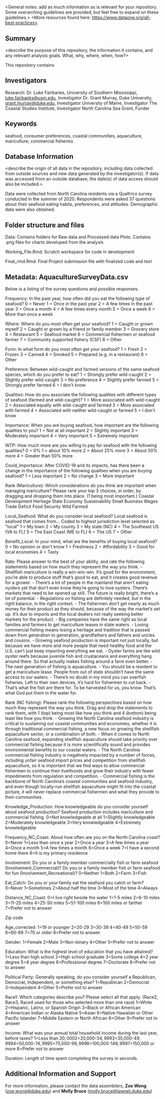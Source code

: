 # <Repository Title>

<General notes: add as much information as is relevant for your repository. Some overarching guidelines are provided, but feel free to expand on these guidelines.>
<More resources found here: https://www.dataone.org/all-best-practices>
<Delete the text inside the brackets when formatting your file.>

## Summary

<describe the purpose of this repository, the information it contains, and any relevant analysis goals. What, why, where, when, how?>

This repository contains

## Investigators

Research:
Dr. Luke Fairbanks, University of Southern Mississippi, luke.fairbanks@usm.edu, Investigator
Dr. Grant Murray, Duke University, grant.murray@duke.edu, Investigator
University of Maine, Investigator
The Coastal Studies Institute, Investigator
North Carolina Sea Grant, Funder

## Keywords

seafood, consumer preferences, coastal communities, aquaculture, mariculture, commercial fisheries

## Database Information

<describe the origin of all data in the repository, including data collected from outside sources and new data generated by the investigator(s). If data was accessed from an outside database, the date(s) of data access should also be included.>

Data were collected from North Carolina residents via a Qualtrics survey conducted in the summer of 2020.  Respondents were asked 37 questions about their seafood eating habits, preferences, and attitudes.  Demographic data were also obtained.

## Folder structure and files 

Data: Contains folders for Raw data and Processed data
Plots: Contains .png files for charts developed from the analysis

Working_File.Rmd: Scratch workspace for code in development

Final_rmd.Rmd: Final Project submission file with finalized code and text

## Metadata: AquacultureSurveyData.csv

Below is a listing of the survey questions and possible responses.

Frequency: In the past year, how often did you eat the following type of seafood?
    0 = Never
    1 = Once in the past year
    2 = A few times in the past year
    3 = Once a month
    4 = A few times every month
    5 = Once a week
    6 = More than once a week
    
Where: Where do you most often get your seafood?
    1 = Caught or grown myself
    2 = Caught or grown by a friend or family member
    3 = Grocery store
    4 = Restaurant
    5 = Seafood market
    6 = Commercial fishermen or seafood farmer
    7 = Community supported fishery (CSF)
    8 = Other
    
Form: In what form do you most often get your seafood?
    1 = Fresh
    2 = Frozen
    3 = Canned
    4 = Smoked
    5 = Prepared (e.g. in a restaurant)
    6 = Other
    
Preference: Between wild-caught and farmed versions of the same seafood species, which do you prefer to eat?
    1 = Strongly prefer wild-caught
    2 = Slightly prefer wild-caught
    3 = No preference
    4 = Slightly prefer farmed
    5 = Strongly prefer farmed
    6 = I don't know
    
Qualities: How do you associate the following qualities with different types of seafood (farmed and wild-caught)?
    1 = More associated with wild-caught
    2 = Associated equally with wild-caught and farmed
    3 = More associated with farmed
    4 = Associated with neither wild-caught or farmed
    5 = I don't know
    
Importance: When you are buying seafood, how important are the following qualities to you?
    1 = Not at all important
    2 = Slightly important
    3 = Moderately important
    4 = Very important
    5 = Extremely important
    
WTP: How much more are you willing to pay for seafood with the following qualities?
    0 = 0%
    1 = about 10% more
    2 = About 25% more
    3 = About 50% more
    4 = Greater than 50% more
    
Covid_Importance: After COVID-19 and its impacts, has there been a change in the importance of the following qualities when you are buying seafood?
    1 = Less important
    2 = No change
    3 = More important
    
Rank (Mariculture): Which considerations do you think are important when managing mariculture? Please rank your top 3 choices, in order, by dragging and dropping them into place. (1 being most important.)
    Coastal Development
    Heritage
    State Economy
    Sustainability
    Small Business
    Wages
    Trade Deficit
    Food Security
    Wild
    Farmed

Local_Seafood: What do you consider local seafood? Local seafood is seafood that comes from... Coded to highest jurisdiction level selected as "local"
    1 = My town
    2 = My county
    3 = My state (NC)
    4 = The Southeast US (VA to FL)
    5 = The East Coast (ME to FL)
    6 = The US
    7 = Other
    
Benefit_Local: In your mind, what are the benefits of buying local seafood?
    0 = No opinion or don't know
    1 = Freshness
    2 = Affordability
    3 = Good for local economies
    4 = Tasty
    
Rate: Please answer to the best of your ability, and rate the following statements based on how much they represent the way you think. 
    - Shellfish mariculture is really a win-win-win. It’s good for the environment, you’re able to produce stuff that’s good to eat, and it creates good revenue for a grower.
    - There’s a lot of people in the mainland that aren’t eating oysters yet that don’t even know they’re going to love oysters. There’s markets that need to be opened up still. The future is really bright, there’s a lot of potential.
    - Regulations on fishing are definitely needed, but in the right balance, in the right context.
    - The fishermen don’t get nearly as much money for their product as they should, because of the way the market’s set up. It’s due to imports and the local dealers not really seeking better markets for the product.
    - Big companies have the same right as local families and farmers to get mariculture leases in state waters.
    - Losing commercial fishing means losing a heritage and tradition that is passed down from generation to generation, grandfathers and fathers and uncles and cousins.
    - Growing seafood production is important not just locally, but because we have more and more people that need healthy food and the U.S. can’t just keep importing everything we eat.
    - Oyster farms are like wild oyster reefs because juvenile fish and crustaceans and everything hang around there. So that actually makes fishing around a farm even better.
    - The next generation of fishing is aquaculture.
    - You should be a resident to get a mariculture lease. People from out of state shouldn’t have the same access to our waters.
    - There’s no doubt in my mind you can overfish fisheries. Left to their own devices, it’s hard for fishermen to cut back.
    - That’s what the fish are there for. To be harvested for us, you know. That’s what God put them in the water for.
    
Rank (NC fishing): Please rank the following perspectives based on how much they represent the way you think. Drag and drop the statements to rank them, with 1 (top) being most like how you think and 4 (bottom) being least like how you think.
    - Growing the North Carolina seafood industry is critical to sustaining our coastal communities and economies, whether it is through traditional commercial fishing, a new focus on growing the shellfish aquaculture sector, or a combination of both.
    - When it comes to North Carolina seafood, expanding shellfish aquaculture should take priority over commercial fishing because it is more scientifically sound  and provides environmental benefits to our coastal waters.
    - The North Carolina commercial fishing industry is negatively impacted by a number of forces, including unfair seafood import prices and competition from shellfish aquaculture, so it is important that we find ways to allow commercial fishermen to continue their livelihoods and grow their industry  with fewer impediments from regulation and competition.
    - Commercial fishing is the backbone of North Carolina’s coastal communities and seafood industry, and even though locally-run shellfish aquaculture might fit into the coastal picture, it will never replace commercial fishermen and what they provide to their communities.
    
Knowledge_Production: How knowledgeable do you consider yourself about seafood production? Seafood production includes mariculture and commercial fishing.
    0=Not knowledgeable at all
    1=Slightly knowledgeable
    2=Moderately knowledgeable
    3=Very knowledgeable
    4=Extremely knowledgeable
    
Frequency_NC_Coast: About how often are you on the North Carolina coast?
    0=Never
    1=Less than once a year
    2=Once a year
    3=A few times a year
    4=Once a month
    5=A few times a month
    6=Once a week
    7=I have a second home there
    8=It is my primary residence
    
Involvement: Do you or a family member commercially fish or farm seafood (Involvement_Commercial)? Do you or a family member fish or farm seafood for fun (Involvement_Recreational)?
    0=Neither
    1=Both
    2=Farm
    3=Fish
    
Eat_Catch: Do you or your family eat the seafood you catch or farm?
    0=Never
    1=Sometimes
    2=About half the time
    3=Most of the time
    4=Always

Distance_NC_Coast: 
    0=I live right beside the water
    1=1-5 miles
    2=6-10 miles
    3=11-25 miles
    4=25-50 miles
    5=51-100 miles
    6=100 miles or farther
    7=Prefer not to answer

Zip code

Age_corrected:
    1=19 or younger
    2=20-29
    3=30-39
    4=40-49
    5=50-59
    6=60-69
    7=70 or older
    8=Prefer not to answer

Gender:
    1=Female
    2=Male
    3=Non-binary
    4=Other
    5=Prefer not to answer 
    
Education: What is the highest level of education that you have attained?
    1=Less than high school
    2=High school graduate
    3=Some college
    4=2 year degree
    5=4 year degree
    6=Professional degree
    7=Doctorate
    8=Prefer not to answer 
    
Political Party: Generally speaking, do you consider yourself a Republican, Democrat, Independent, or something else? 
    1=Republican
    2=Democrat
    3=Independent
    4=Other
    5=Prefer not to answer 
    
Race1: Which categories describe you? Please select all that apply. (Race2, Race3, Race4 used for those who selected more than one race)
    1=White
    2=Hispanic, Latinx, or Spanish Origin
    3=Black or African American
    4=American Indian or Alaska Native
    5=Asian
    6=Native Hawaiian or Other Pacific Islander
    7=Middle Eastern or North African
    8=Other
    9=Prefer not to answer 
    
Income: What was your annual total household income during the last year, before taxes?
    1=Less than $20,000
    2=$20,000-$34,999
    3=$35,000-$49,999
    4=$50,000-$74,999
    5=$75,000-$99,999
    6=$100,000-$149,999
    7=$150,000 or more
    8=Prefer not to answer 
    
Duration: Length of time spent completing the survey in seconds.

## Additional Information and Support
For more information, please contact the data assemblers, **Zoe Wong** (zoe.wong@duke.edu) and **Molly Bruce** (molly.bruce@lawnet.duke.edu)